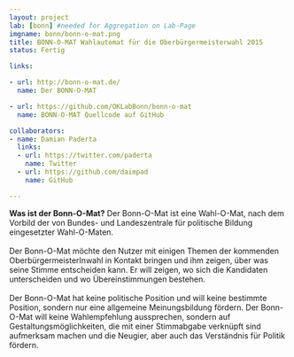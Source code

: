 ```yaml
---
layout: project
lab: [bonn] #needed for Aggregation on Lab-Page
imgname: bonn/bonn-o-mat.png
title: BONN-O-MAT Wahlautomat für die Oberbürgermeisterwahl 2015
status: Fertig

links:

- url: http://bonn-o-mat.de/
  name: Der BONN-O-MAT

- url: https://github.com/OKLabBonn/bonn-o-mat
  name: BONN-O-MAT Quellcode auf GitHub

collaborators:
- name: Damian Paderta
  links:
  - url: https://twitter.com/paderta
    name: Twitter
  - url: https://github.com/daimpad
    name: GitHub

---
```


<b>Was ist der Bonn-O-Mat?</b>
Der Bonn-O-Mat ist eine Wahl-O-Mat, nach dem Vorbild der von Bundes- und Landeszentrale für politische Bildung eingesetzter Wahl-O-Maten.<br/>
<br/>
Der Bonn-O-Mat möchte den Nutzer mit einigen Themen der kommenden OberbürgermeisterInwahl in Kontakt bringen und ihm zeigen, über was seine Stimme entscheiden kann. Er will zeigen, wo sich die Kandidaten unterscheiden und wo Übereinstimmungen bestehen.<br/>
<br/>
Der Bonn-O-Mat hat keine politische Position und will keine bestimmte Position, sondern nur eine allgemeine Meinungsbildung fördern. Der Bonn-O-Mat will keine Wahlempfehlung aussprechen, sondern auf Gestaltungsmöglichkeiten, die mit einer Stimmabgabe verknüpft sind aufmerksam machen und die Neugier, aber auch das Verständnis für Politik fördern.
